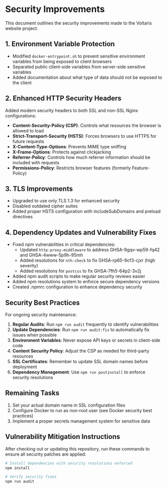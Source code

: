 # Security Improvements

This document outlines the security improvements made to the Voltaris website project.

## 1. Environment Variable Protection

- Modified `docker-entrypoint.sh` to prevent sensitive environment variables from being exposed to client browsers
- Separated public client-side variables from server-side sensitive variables
- Added documentation about what type of data should not be exposed to the client

## 2. Enhanced HTTP Security Headers

Added modern security headers to both SSL and non-SSL Nginx configurations:

- **Content-Security-Policy (CSP)**: Controls what resources the browser is allowed to load
- **Strict-Transport-Security (HSTS)**: Forces browsers to use HTTPS for future requests
- **X-Content-Type-Options**: Prevents MIME type sniffing
- **X-Frame-Options**: Protects against clickjacking
- **Referrer-Policy**: Controls how much referrer information should be included with requests
- **Permissions-Policy**: Restricts browser features (formerly Feature-Policy)

## 3. TLS Improvements

- Upgraded to use only TLS 1.3 for enhanced security
- Disabled outdated cipher suites
- Added proper HSTS configuration with includeSubDomains and preload directives

## 4. Dependency Updates and Vulnerability Fixes

- Fixed npm vulnerabilities in critical dependencies:
  - Updated `http-proxy-middleware` to address GHSA-9gqv-wp59-fq42 and GHSA-4www-5p9h-95mh
  - Added resolutions for `nth-check` to fix GHSA-rp65-9cf3-cjxr (high severity)
  - Added resolutions for `postcss` to fix GHSA-7fh5-64p2-3v2j
- Added npm audit scripts to make regular security reviews easier
- Added npm resolutions system to enforce secure dependency versions
- Created .npmrc configuration to enhance dependency security

## Security Best Practices

For ongoing security maintenance:

1. **Regular Audits**: Run `npm run audit` frequently to identify vulnerabilities
2. **Update Dependencies**: Run `npm run audit:fix` to automatically fix issues when possible
3. **Environment Variables**: Never expose API keys or secrets in client-side code
4. **Content Security Policy**: Adjust the CSP as needed for third-party resources
5. **SSL Certificates**: Remember to update SSL domain names before deployment
6. **Dependency Management**: Use `npm run postinstall` to enforce security resolutions

## Remaining Tasks

1. Set your actual domain name in SSL configuration files
2. Configure Docker to run as non-root user (see Docker security best practices)
3. Implement a proper secrets management system for sensitive data

## Vulnerability Mitigation Instructions

After checking out or updating this repository, run these commands to ensure all security patches are applied:

```bash
# Install dependencies with security resolutions enforced
npm install

# Verify security fixes
npm run audit
``` 